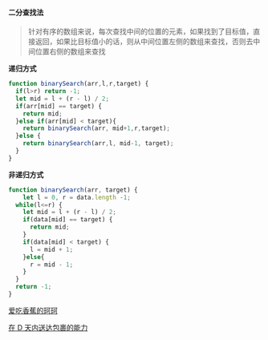 #### 二分查找法

> 针对有序的数组来说，每次查找中间的位置的元素，如果找到了目标值，直接返回，如果比目标值小的话，则从中间位置左侧的数组来查找，否则去中间位置右侧的数组来查找

**递归方式**

```js
function binarySearch(arr,l,r,target) {
  if(l>r) return -1;
  let mid = l + (r - l) / 2;
  if(arr[mid] == target) {
    return mid;
  }else if(arr[mid] < target){
    return binarySearch(arr, mid+1,r,target);
  }else {
    return binarySearch(arr,l, mid-1, target);
  }
}
```

**非递归方式**

```js
function binarySearch(arr, target) {
	let l = 0, r = data.length -1;
  while(l<=r) {
    let mid = l + (r - l) / 2;
    if(data[mid] == target) {
      return mid;
    }
    if(data[mid] < target) {
      l = mid + 1;
    }else{
      r = mid - 1;
    }
  }
  return -1;
}
```

[ 爱吃香蕉的珂珂](https://leetcode-cn.com/problems/koko-eating-bananas/)

[在 D 天内送达包裹的能力](https://leetcode-cn.com/problems/capacity-to-ship-packages-within-d-days/)


